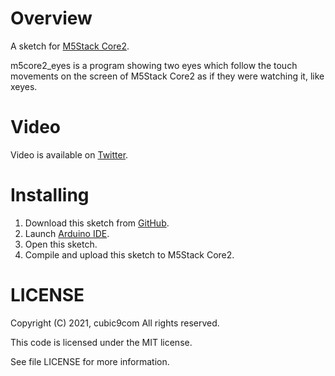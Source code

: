 
# Overview

A sketch for [M5Stack Core2](https://docs.m5stack.com/#/en/core/core2).

m5core2_eyes is a program showing two eyes which follow the touch movements on the screen of M5Stack Core2 as if they were watching it, like xeyes.

# Video

Video is available on [Twitter](https://twitter.com/cubic9com/status/1381439869688315905).

# Installing

1. Download this sketch from [GitHub](https://github.com/cubic9com/m5core2_eyes/).
1. Launch [Arduino IDE](https://www.arduino.cc/).
1. Open this sketch.
1. Compile and upload this sketch to M5Stack Core2.

# LICENSE

Copyright (C) 2021, cubic9com All rights reserved.

This code is licensed under the MIT license.

See file LICENSE for more information.
